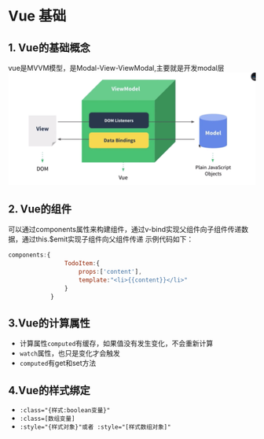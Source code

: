 # Vue 基础

## 1. Vue的基础概念

vue是MVVM模型，是Modal-View-ViewModal,主要就是开发modal层
![](/assets/vue/vue1.png)

## 2. Vue的组件
可以通过components属性来构建组件，通过v-bind实现父组件向子组件传递数据，通过this.$emit实现子组件向父组件传递
示例代码如下：
``` javascript
components:{
                TodoItem:{
                    props:['content'],
                    template:"<li>{{content}}</li>"
                }
            }

```

## 3.Vue的计算属性
* 计算属性`computed`有缓存，如果值没有发生变化，不会重新计算
* `watch`属性，也只是变化才会触发
* `computed`有get和set方法

## 4.Vue的样式绑定
* `:class="{样式:boolean变量}"`
* `:class=[数组变量]`
* `:style="{样式对象}"或者 :style="[样式数组对象]"`
